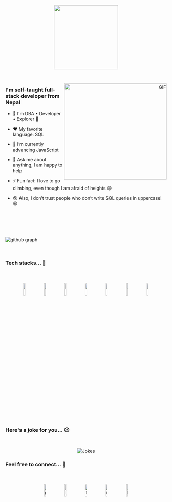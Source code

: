 <p align="center">
  <img src="https://github.com/sanamhub/sanamhub/blob/main/assets/svg/dev.svg" height="200"/>
</p>

</br>

<p align="right">
<img align="right" height="300px" width="320px" alt="GIF" src="https://github.com/sanamhub/sanamhub/blob/main/assets/webp/admin.webp" />
</p>

<p align="left">
  <h3>I'm self-taught full-stack developer from Nepal</h3>
</p>

- 🚀 I'm DBA • Developer • Explorer 🚀

- ❤️ My favorite language: SQL

- 💪 I’m currently advancing JavaScript

- 💌 Ask me about anything, I am happy to help

- ⚡ Fun fact: I love to go climbing, even though I am afraid of heights 😄

- 😮 Also, I don’t trust people who don’t write SQL queries in uppercase! 😆

</br>
</br>
</br>
</br>

![github graph](https://activity-graph.herokuapp.com/graph?username=sanamhub&theme=react-dark&hide_border=true)

</br>

### Tech stacks... 🚀

<br>

<p align="center">
    <!-- HTML -->
	<img width="10%" style="padding:5px" src="https://github.com/sanamhub/sanamhub/blob/main/assets/svg/html.svg"/>
    <!-- CSS -->
	<img width="10%" style="padding:5px" src="https://github.com/sanamhub/sanamhub/blob/main/assets/svg/css.svg"/>
    <!-- JavaScript -->
	<img width="10%" style="padding:5px" src="https://github.com/sanamhub/sanamhub/blob/main/assets/svg/js.svg"/>
  <!-- C# -->
	<img width="10%" style="padding:5px" src="https://github.com/sanamhub/sanamhub/blob/main/assets/svg/cs.svg"/>
  <!-- .Net -->
	<img width="10%" style="padding:5px" src="https://github.com/sanamhub/sanamhub/blob/main/assets/svg/dotnet.svg"/>
    <!-- MSSQL -->
	<img width="10%" style="padding:5px" src="https://github.com/sanamhub/sanamhub/blob/main/assets/svg/mssql.svg"/>
  <!-- PosgreSQL -->
	<img width="10%" style="padding:5px" src="https://github.com/sanamhub/sanamhub/blob/main/assets/svg/pgsql.svg"/>
</p>

</br>

### Here's a joke for you... 😉

</br>

<p align="center">
<img src="https://readme-jokes.vercel.app/api" alt="Jokes" />
</p>

### Feel free to connect... 🤝

</br>

<p align="center">
	<a href="https://github.com/sanamhub"><img alt="github" width="10%" style="padding:5px" src="https://github.com/sanamhub/sanamhub/blob/main/assets/img/github.png"/></a>
	<a href="https://www.linkedin.com/in/sanampakuwal"><img alt="linkedin" width="10%" style="padding:5px" src="https://github.com/sanamhub/sanamhub/blob/main/assets/img/linkedin.png"/></a>
	<a href="https://www.facebook.com/mrsanampakuwal"><img alt="facebook" width="10%" style="padding:5px" src="https://github.com/sanamhub/sanamhub/blob/main/assets/img/facebook.png"/></a>
	<a href="https://www.instagram.com/sanampakuwal"><img alt="instagram" width="10%" style="padding:5px" src="https://github.com/sanamhub/sanamhub/blob/main/assets/img/instagram.png"/></a>
	<a href="https://twitter.com/sanampakuwal"><img alt="twitter" width="10%" style="padding:5px" src="https://github.com/sanamhub/sanamhub/blob/main/assets/img/twitter.png"/></a>
</p>
